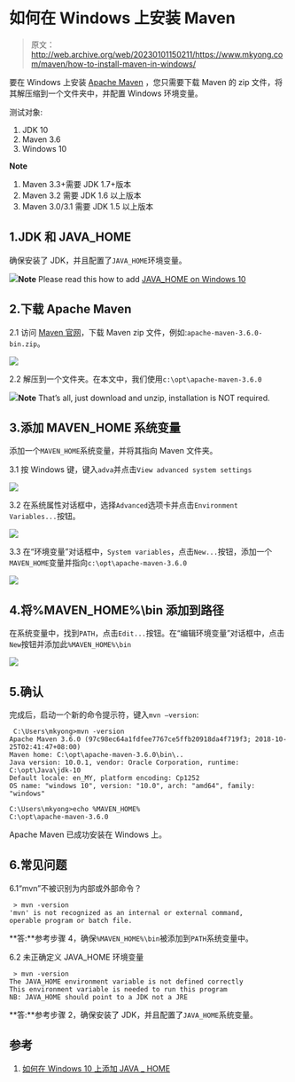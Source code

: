 # 如何在 Windows 上安装 Maven

> 原文：<http://web.archive.org/web/20230101150211/https://www.mkyong.com/maven/how-to-install-maven-in-windows/>

要在 Windows 上安装 [Apache Maven](http://web.archive.org/web/20221119051918/https://maven.apache.org/) ，您只需要下载 Maven 的 zip 文件，将其解压缩到一个文件夹中，并配置 Windows 环境变量。

测试对象:

1.  JDK 10
2.  Maven 3.6
3.  Windows 10

**Note**

1.  Maven 3.3+需要 JDK 1.7+版本
2.  Maven 3.2 需要 JDK 1.6 以上版本
3.  Maven 3.0/3.1 需要 JDK 1.5 以上版本

## 1.JDK 和 JAVA_HOME

确保安装了 JDK，并且配置了`JAVA_HOME`环境变量。

![](img/be34336a73b56f8d19bd74212fa0b28f.png)**Note**
Please read this how to add [JAVA_HOME on Windows 10](http://web.archive.org/web/20221119051918/https://www.mkyong.com/java/how-to-set-java_home-on-windows-10/)

## 2.下载 Apache Maven

2.1 访问 [Maven 官网](http://web.archive.org/web/20221119051918/https://maven.apache.org/download.cgi)，下载 Maven zip 文件，例如:`apache-maven-3.6.0-bin.zip`。

![](img/4e9f7f38193740b7b4059f977dac6901.png)

2.2 解压到一个文件夹。在本文中，我们使用`c:\opt\apache-maven-3.6.0`

![](img/267a6d4f1d4d9b3bcf075ef41ecc50cf.png)**Note**
That’s all, just download and unzip, installation is NOT required.

## 3.添加 MAVEN_HOME 系统变量

添加一个`MAVEN_HOME`系统变量，并将其指向 Maven 文件夹。

3.1 按 Windows 键，键入`adva`并点击`View advanced system settings`

![](img/b4c7b406b0692e881ddacc84233e56b3.png)

3.2 在系统属性对话框中，选择`Advanced`选项卡并点击`Environment Variables...`按钮。

![](img/49846b4d5d33c40bc6fa440ab9eaa27b.png)

3.3 在“环境变量”对话框中，`System variables`，点击`New...`按钮，添加一个`MAVEN_HOME`变量并指向`c:\opt\apache-maven-3.6.0`

![](img/bd68ffea619d4349d474232b2063d3bd.png)

## 4.将%MAVEN_HOME%\bin 添加到路径

在系统变量中，找到`PATH`，点击`Edit...`按钮。在“编辑环境变量”对话框中，点击`New`按钮并添加此`%MAVEN_HOME%\bin`

![](img/fe986b85323f5cf2740926cba63775f1.png)

## 5.确认

完成后，启动一个新的命令提示符，键入`mvn –version`:

```
 C:\Users\mkyong>mvn -version
Apache Maven 3.6.0 (97c98ec64a1fdfee7767ce5ffb20918da4f719f3; 2018-10-25T02:41:47+08:00)
Maven home: C:\opt\apache-maven-3.6.0\bin\..
Java version: 10.0.1, vendor: Oracle Corporation, runtime: C:\opt\Java\jdk-10
Default locale: en_MY, platform encoding: Cp1252
OS name: "windows 10", version: "10.0", arch: "amd64", family: "windows"

C:\Users\mkyong>echo %MAVEN_HOME%
C:\opt\apache-maven-3.6.0 
```

Apache Maven 已成功安装在 Windows 上。

## 6.常见问题

6.1“mvn”不被识别为内部或外部命令？

```
 > mvn -version
'mvn' is not recognized as an internal or external command,
operable program or batch file. 
```

**答:**参考步骤 4，确保`%MAVEN_HOME%\bin`被添加到`PATH`系统变量中。

6.2 未正确定义 JAVA_HOME 环境变量

```
 > mvn -version
The JAVA_HOME environment variable is not defined correctly
This environment variable is needed to run this program
NB: JAVA_HOME should point to a JDK not a JRE 
```

**答:**参考步骤 2，确保安装了 JDK，并且配置了`JAVA_HOME`系统变量。

## 参考

1.  [如何在 Windows 10 上添加 JAVA _ HOME](http://web.archive.org/web/20221119051918/https://www.mkyong.com/java/how-to-set-java_home-on-windows-10/)

<input type="hidden" id="mkyong-current-postId" value="2099">